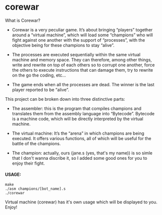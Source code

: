# corewar

What is Corewar?
- Corewar is a very peculiar game. It’s about bringing “players” together around a “virtual machine”, which will load some “champions” who will fight against one another with the support of “processes”, with the objective being for these champions to stay “alive”.
	
- The processes are executed sequentially within the same virtual machine and memory space. They can therefore, among other things, write and rewrite on top of each others so to corrupt one another, force the others to execute instructions that can damage them, try to rewrite on the go the coding, etc...
	
- The game ends when all the processes are dead. The winner is the last player reported to be “alive”.

This project can be broken down into three distinctive parts:
- The assembler: this is the program that compiles champions and translates them from the assembly language into “Bytecode”.
	Bytecode is a machine code, which will be directly interpreted by the virtual machine.
	
- The virtual machine: It’s the “arena” in which champions are being executed. It offers various functions, all of which will be useful for the battle of the champions.
	
- The champion: actually, ours (jane.s (yes, that's my name)) is so simle that I don't wanna discribe it, so I added some good ones for you to enjoy their fight.

#### USAGE:
```
make
./asm champions/[bot_name].s
./corewar
```

Virtual machine (corewar) has it's own usage which will be displayed to you.
Enjoy!